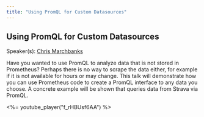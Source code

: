 ```yaml
---
title: "Using PromQL for Custom Datasources"
---
```


## Using PromQL for Custom Datasources

Speaker(s): [Chris Marchbanks](../../speakers/chris-marchbanks)

Have you wanted to use PromQL to analyze data that is not stored in Prometheus? Perhaps there is no way to scrape the data either, for example if it is not available for hours or may change. This talk will demonstrate how you can use Prometheus code to create a PromQL interface to any data you choose. A concrete example will be shown that queries data from Strava via PromQL.

<%= youtube_player("f_rHBUsf6AA") %>